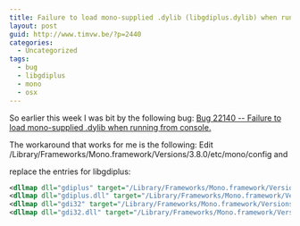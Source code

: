```yaml
---
title: Failure to load mono-supplied .dylib (libgdiplus.dylib) when running from console
layout: post
guid: http://www.timvw.be/?p=2440
categories:
  - Uncategorized
tags:
  - bug
  - libgdiplus
  - mono
  - osx
---
```

So earlier this week I was bit by the following bug: [Bug 22140 -- Failure to load mono-supplied .dylib when running from console.](https://bugzilla.xamarin.com/show_bug.cgi?id=22140)

The workaround that works for me is the following: Edit /Library/Frameworks/Mono.framework/Versions/3.8.0/etc/mono/config and
  
replace the entries for libgdiplus:

```xml
<dllmap dll="gdiplus" target="/Library/Frameworks/Mono.framework/Versions/3.8.0/lib/libgdiplus.dylib" os="!windows"/>
<dllmap dll="gdiplus.dll" target="/Library/Frameworks/Mono.framework/Versions/3.8.0/lib/libgdiplus.dylib" os="!windows"/>
<dllmap dll="gdi32" target="/Library/Frameworks/Mono.framework/Versions/3.8.0/lib/libgdiplus.dylib" os="!windows"/>
<dllmap dll="gdi32.dll" target="/Library/Frameworks/Mono.framework/Versions/3.8.0/lib/libgdiplus.dylib" os="!windows"/>
```
